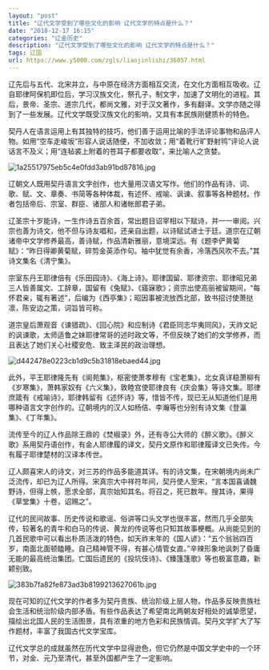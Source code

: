 ```yaml
---
layout: "post"
title: "辽代文学受到了哪些文化的影响 辽代文学的特点是什么？"
date: "2018-12-17 16:15"
categories: "辽金历史"
description: "辽代文学受到了哪些文化的影响 辽代文学的特点是什么？"
tags: 辽国
url: https://www.y5000.com/zgls/liaojinlishi/36057.html
---
```






辽先后与五代、北宋并立，与中原在经济方面相互交流，在文化方面相互吸收。辽自耶律阿保机即位后，学习汉族文化，祭孔子，制文字，加速了文明化的进程。其后，景帝、圣宗、道宗几代，都尚文雅，对于汉文著作，多有翻译。文学亦随之得到了一些发展。辽代文学既受汉族文化的影响，又具有本民族刚健质朴的特色。  

契丹人在语言运用上有其独特的技巧，他们善于运用比喻的手法评论事物和品评人物。如用“空车走峻坂”形容人说话随便，不加收敛；用“着靴行旷野射鸨”评论人说话言不及义；用“连毡裘上附着的苍耳子都要收取”，来比喻人之贪婪。

![1a25517975eb5c4e0fdd3ab91bd87816.jpg](https://img.y5000.com/uploads/allimg/181029/1a25517975eb5c4e0fdd3ab91bd87816.jpg)

辽朝文人既用契丹语言文字创作，也大量用汉语文写作。他们的作品有诗、词、歌、赋、文、章奏、书简等各种体裁，有述怀、戒喻、讽谏、叙事等各种题材。作者包括帝后、宗室、群臣、诸部人和诸帐郎君子弟。

辽圣宗十岁能诗，一生作诗五百余首，常出题目诏宰相以下赋诗，并一一审阅。兴宗也善为诗文，他不但与诗友唱和，还亲自出题，以诗赋试进士于廷。道宗在辽朝诸帝中文学修养最高，善诗赋，作品清新雅丽，意境深远。有《题李俨黄菊赋》：“昨日得卿黄菊赋，碎剪金英添作句。袖中犹觉有余香，冷落西风吹不去。”其诗文集名《清宁集》。

宗室东丹王耶律倍有《乐田园诗》、《海上诗》。耶律国留、耶律资宗、耶律昭兄弟三人皆善属文、工辞章，国留有《兔赋》、《寤寐歌》；资宗出使高丽被留期间，“每怀君亲，辄有著述”，后编为《西亭集》；昭因事被流放西北部，致书招讨使萧挞凛，陈安边之策，词旨皆可称。

道宗皇后萧观音《谏猎疏》、《回心院》和应制诗《君臣同志华夷同风》，天祚文妃的讽谏歌，太师适鲁之妹耶律常哥的述时政文等，不但反映了她们的文学修养，而且表达了她们关心社稷安危、致主泽民的政治理想。

![d442478e0223cb1d9c5b31818ebaed44.jpg](https://img.y5000.com/uploads/allimg/181029/d442478e0223cb1d9c5b31818ebaed44.jpg)

此外，平王耶律隆先有《阆苑集》，枢密使萧孝穆有《宝老集》，北女真详稳萧柳有《岁寒集》，萧韩家奴有《六义集》，敦睦宫使耶律良有《庆会集》等诗文集。耶律庶箴有《戒喻诗》，耶律韩留有《述怀诗》等，惜皆不传，现已无从知道他们是用哪种语言文字创作的。辽朝境内的汉人如杨佶、李瀚等也分别有诗文集《登瀛集》、《丁年集》。

流传至今的辽人作品除王鼎的《焚椒录》外，还有寺公大师的《醉义歌》。《醉义歌》系用契丹语创作，有金人耶律履的译文，契丹文原作和耶律履译文已失传。今有履子耶律楚材的汉译本传世。

辽人颇喜宋人的诗文，对三苏的作品多能道其详。有的诗文集，在宋朝境内尚未广泛流传，却已为辽人所得。宋真宗大中祥符年间，契丹使人至宋，“言本国喜诵魏野诗，但得上帙，愿求全部，真宗始知其名。将召之，死已数年。搜其诗，果得《草堂集》十卷，诏赐之”。

辽代的民间故事、历史传说和歌谣、俗讲等口头文学也很丰富，然而几乎全部失传，较著名的青牛和白马的传说、黄龙的传说等也只知其故事梗概。从尚能见到的几首民歌中可以看出朴质活泼的特色，如天祚末年的《国人谚》：“五个翁翁四百岁，南面北面顿瞌睡。自己精神管不得，有甚心情管女直。”辛辣形象地讽刺了昏庸无能的最高统治集团。亡国后遗民的《投坑伎诗》、《臻篷篷歌》等也极富意趣，新颖别致。

![383b7fa82fe873ad3b8199213627061b.jpg](https://img.y5000.com/uploads/allimg/181029/383b7fa82fe873ad3b8199213627061b.jpg)

现在可知的辽代文学的作者多为契丹贵族、统治阶级上层人物，作品多反映贵族社会生活和统治阶级内部矛盾。有些作品表达了希望南北两朝友好相处的诚挚愿望，描绘出北国人民的生活图景，具有浓重的地方色彩和民族情调。契丹文学扩大了写作题材，丰富了我国古代文学宝库。

辽代文学总的成就虽然在历代文学中显得逊色，但它仍然是中国文学史中的一个环节，对金、元乃至清代，甚至外国都产生了一定影响。
